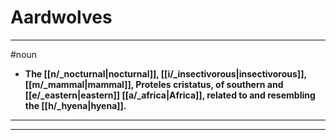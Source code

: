# Aardwolves
---
#noun
- **The [[n/_nocturnal|nocturnal]], [[i/_insectivorous|insectivorous]], [[m/_mammal|mammal]], Proteles cristatus, of southern and [[e/_eastern|eastern]] [[a/_africa|Africa]], related to and resembling the [[h/_hyena|hyena]].**
---
---
